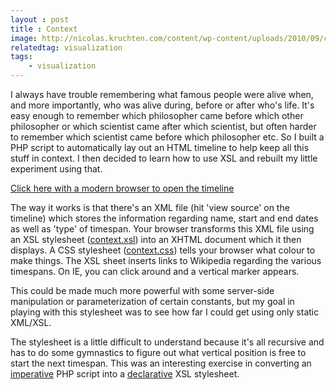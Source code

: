 ```yaml
---
layout : post
title : Context
image: http://nicolas.kruchten.com/content/wp-content/uploads/2010/09/context.png
relatedtag: visualization
tags:
    - visualization
--- 
```



I always have trouble remembering what famous people were alive when,  and more importantly, who was alive during, before or after who's life.  It's easy enough to remember which philosopher came before which other  philosopher or which scientist came after which scientist, but often  harder to remember which scientist came before which philosopher etc. So  I built a PHP script to automatically lay out an HTML timeline to help  keep all this stuff in context. I then decided to learn how to use XSL  and rebuilt my little experiment using that.

[Click here with a modern browser to open the timeline](http://nicolas.kruchten.com/context/context.xml)

The way it works is that there's an XML file (hit 'view source' on  the timeline) which stores the information regarding name, start and end  dates as well as 'type' of timespan. Your browser transforms this XML  file using an XSL stylesheet ([context.xsl](http://nicolas.kruchten.com/context/context.xsl)) into an XHTML document which it then displays. A CSS stylesheet ([context.css](http://nicolas.kruchten.com/context/context.css))  tells your browser what colour to make things. The XSL sheet inserts  links to Wikipedia regarding the various timespans. On IE, you can click  around and a vertical marker appears.

This could be made much more powerful with some server-side  manipulation or parameterization of certain constants, but my goal in  playing with this stylesheet was to see how far I could get using only  static XML/XSL.

The stylesheet is a little difficult to understand because it's all  recursive and has to do some gymnastics to figure out what vertical  position is free to start the next timespan. This was an interesting  exercise in converting an [imperative](http://en.wikipedia.org/wiki/Imperative_programming) PHP script into a [declarative](http://en.wikipedia.org/wiki/Declarative_programming) XSL stylesheet.
